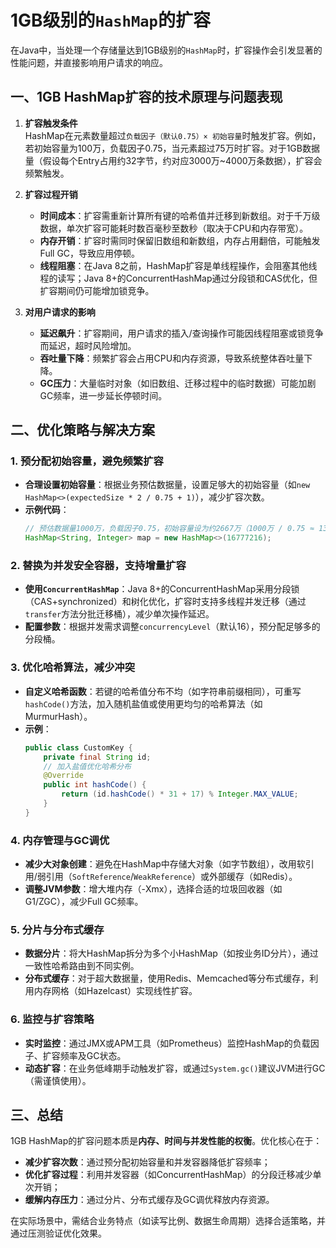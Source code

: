 # 1GB级别的`HashMap`的扩容

在Java中，当处理一个存储量达到1GB级别的`HashMap`时，扩容操作会引发显著的性能问题，并直接影响用户请求的响应。

## 一、1GB HashMap扩容的技术原理与问题表现
1. **扩容触发条件**  
   HashMap在元素数量超过`负载因子（默认0.75）× 初始容量`时触发扩容。例如，若初始容量为100万，负载因子0.75，当元素超过75万时扩容。对于1GB数据量（假设每个Entry占用约32字节，约对应3000万~4000万条数据），扩容会频繁触发。

2. **扩容过程开销**
    - **时间成本**：扩容需重新计算所有键的哈希值并迁移到新数组。对于千万级数据，单次扩容可能耗时数百毫秒至数秒（取决于CPU和内存带宽）。
    - **内存开销**：扩容时需同时保留旧数组和新数组，内存占用翻倍，可能触发Full GC，导致应用停顿。
    - **线程阻塞**：在Java 8之前，HashMap扩容是单线程操作，会阻塞其他线程的读写；Java 8+的ConcurrentHashMap通过分段锁和CAS优化，但扩容期间仍可能增加锁竞争。

3. **对用户请求的影响**
    - **延迟飙升**：扩容期间，用户请求的插入/查询操作可能因线程阻塞或锁竞争而延迟，超时风险增加。
    - **吞吐量下降**：频繁扩容会占用CPU和内存资源，导致系统整体吞吐量下降。
    - **GC压力**：大量临时对象（如旧数组、迁移过程中的临时数据）可能加剧GC频率，进一步延长停顿时间。

## 二、优化策略与解决方案
### **1. 预分配初始容量，避免频繁扩容**
- **合理设置初始容量**：根据业务预估数据量，设置足够大的初始容量（如`new HashMap<>(expectedSize * 2 / 0.75 + 1)`），减少扩容次数。
- **示例代码**：
  ```java
  // 预估数据量1000万，负载因子0.75，初始容量设为约2667万（1000万 / 0.75 ≈ 1333万，取2的幂次方如2^24=1677万）
  HashMap<String, Integer> map = new HashMap<>(16777216); 
  ```

### 2. 替换为并发安全容器，支持增量扩容
- **使用`ConcurrentHashMap`**：Java 8+的ConcurrentHashMap采用分段锁（CAS+synchronized）和树化优化，扩容时支持多线程并发迁移（通过`transfer`方法分批迁移桶），减少单次操作延迟。
- **配置参数**：根据并发需求调整`concurrencyLevel`（默认16），预分配足够多的分段桶。

### 3. 优化哈希算法，减少冲突
- **自定义哈希函数**：若键的哈希值分布不均（如字符串前缀相同），可重写`hashCode()`方法，加入随机盐值或使用更均匀的哈希算法（如MurmurHash）。
- **示例**：
  ```java
  public class CustomKey {
      private final String id;
      // 加入盐值优化哈希分布
      @Override
      public int hashCode() {
          return (id.hashCode() * 31 + 17) % Integer.MAX_VALUE;
      }
  }
  ```

### 4. 内存管理与GC调优
- **减少大对象创建**：避免在HashMap中存储大对象（如字节数组），改用软引用/弱引用（`SoftReference`/`WeakReference`）或外部缓存（如Redis）。
- **调整JVM参数**：增大堆内存（-Xmx），选择合适的垃圾回收器（如G1/ZGC），减少Full GC频率。

### 5. 分片与分布式缓存
- **数据分片**：将大HashMap拆分为多个小HashMap（如按业务ID分片），通过一致性哈希路由到不同实例。
- **分布式缓存**：对于超大数据量，使用Redis、Memcached等分布式缓存，利用内存网格（如Hazelcast）实现线性扩容。

### 6. 监控与扩容策略
- **实时监控**：通过JMX或APM工具（如Prometheus）监控HashMap的负载因子、扩容频率及GC状态。
- **动态扩容**：在业务低峰期手动触发扩容，或通过`System.gc()`建议JVM进行GC（需谨慎使用）。

## 三、总结
1GB HashMap的扩容问题本质是**内存、时间与并发性能的权衡**。优化核心在于：
- **减少扩容次数**：通过预分配初始容量和并发容器降低扩容频率；
- **优化扩容过程**：利用并发容器（如ConcurrentHashMap）的分段迁移减少单次开销；
- **缓解内存压力**：通过分片、分布式缓存及GC调优释放内存资源。

在实际场景中，需结合业务特点（如读写比例、数据生命周期）选择合适策略，并通过压测验证优化效果。